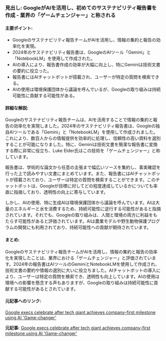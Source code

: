 ### 見出し: GoogleがAIを活用し、初めてのサステナビリティ報告書を作成 - 業界の「ゲームチェンジャー」と称される

#### 主要ポイント:
- Googleのサステナビリティ報告チームがAIを活用し、情報の集約と報告の効率化を実現。
- 2024年のサステナビリティ報告書は、GoogleのAIツール「Gemini」と「NotebookLM」を使用して作成された。
- AIの導入により、報告書作成の効率が大幅に向上し、特にGeminiは技術文書の要約に役立った。
- 報告書にはAIチャットボットが搭載され、ユーザーが特定の質問を検索できる。
- AIの使用は環境保護団体から議論を呼んでいるが、Googleの取り組みは持続可能性に貢献する可能性がある。

#### 詳細な解説:
Googleのサステナビリティ報告チームは、AIを活用することで情報の集約と報告の効率化を実現しました。2024年のサステナビリティ報告書は、Googleの独自AIツールである「Gemini」と「NotebookLM」を使用して作成されました。これにより、数百人からの情報提供を効率的に処理し、信頼性の高い資料を選別することが可能になりました。特に、Geminiは技術文書を簡潔な報告書に変換する際に非常に役立ち、Luke Elder氏はこの技術を「ゲームチェンジャー」と称しています。

報告書は、学術的な論文から任意の主張まで幅広いソースを集約し、事実確認を行った上で読みやすい文書にまとめています。また、報告書にはAIチャットボットが搭載されており、ユーザーは特定の質問を検索することができます。このチャットボットは、Googleが目標に対してどの程度達成しているかについても率直に指摘しており、透明性の向上に寄与しています。

しかし、AIの使用、特に生成AIは環境保護団体から議論を呼んでいます。AIは大量のエネルギーと水を消費するため、持続可能性に逆行する可能性があると指摘されています。それでも、Googleの取り組みは、人間と環境の両方に利益をもたらす可能性があると評価されています。AIは農業モデルや野生動物保護プログラムの開発にも利用されており、持続可能性への貢献が期待されています。

#### まとめ:
Googleのサステナビリティ報告チームがAIを活用し、情報の集約と報告の効率化を実現したことは、業界における「ゲームチェンジャー」と評価されています。2024年の報告書はAIツールのGeminiとNotebookLMを使用して作成され、技術文書の要約や情報の選別に大いに役立ちました。AIチャットボットの導入により、ユーザーは特定の質問を検索でき、透明性も向上しています。AIの使用は環境への影響を懸念する声もありますが、Googleの取り組みは持続可能性に貢献する可能性があるとされています。

#### 元記事へのリンク:
[Google execs celebrate after tech giant achieves company-first milestone using AI 'Game-changer'](リンク先URL)

**元記事:** [Google execs celebrate after tech giant achieves company-first milestone using AI 'Game-changer'](https://tech.yahoo.com/articles/google-execs-celebrate-tech-giant-111520420.html)